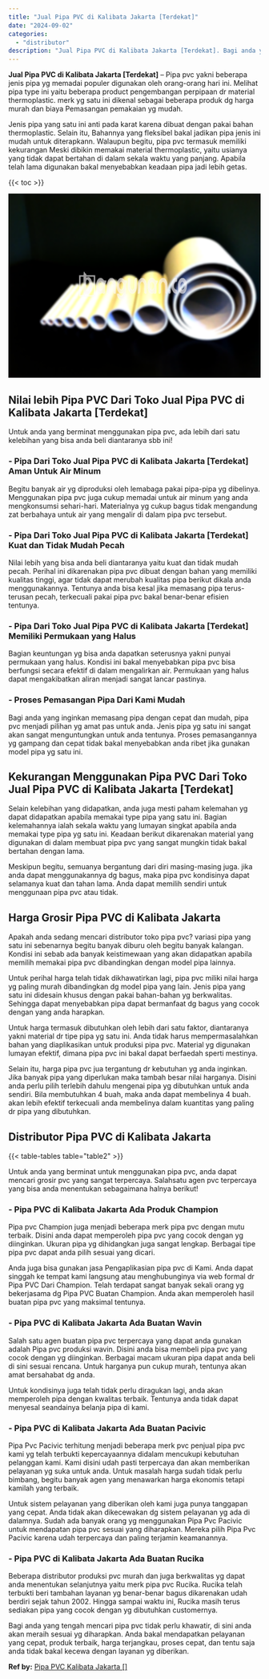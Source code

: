 ```yaml
---
title: "Jual Pipa PVC di Kalibata Jakarta [Terdekat]"
date: "2024-09-02"
categories: 
  - "distributor"
description: "Jual Pipa PVC di Kalibata Jakarta [Terdekat]. Bagi anda yang tengah mencari pipa pvc tidak perlu khawatir, di sini anda akan meraih sesuai yg diharapkan. And..."
---
```


**Jual Pipa PVC di Kalibata Jakarta \[Terdekat\]** – Pipa pvc yakni beberapa jenis pipa yg memadai populer digunakan oleh orang-orang hari ini. Melihat pipa type ini yaitu beberapa product pengembangan perpipaan dr material thermoplastic. merk yg satu ini dikenal sebagai beberapa produk dg harga murah dan biaya Pemasangan pemakaian yg mudah.

Jenis pipa yang satu ini anti pada karat karena dibuat dengan pakai bahan thermoplastic. Selain itu, Bahannya yang fleksibel bakal jadikan pipa jenis ini mudah untuk diterapkann. Walaupun begitu, pipa pvc termasuk memiliki kekurangan Meski dibikin memakai material thermoplastic, yaitu usianya yang tidak dapat bertahan di dalam sekala waktu yang panjang. Apabila telah lama digunakan bakal menyebabkan keadaan pipa jadi lebih getas.

{{< toc >}}

![Jual Pipa PVC di Kalibata Jakarta [Terdekat]](/images/jaul-pipa-pvc-56.png)

## Nilai lebih Pipa PVC Dari Toko Jual Pipa PVC di Kalibata Jakarta \[Terdekat\]

Untuk anda yang berminat menggunakan pipa pvc, ada lebih dari satu kelebihan yang bisa anda beli diantaranya sbb ini!

### \- Pipa Dari Toko Jual Pipa PVC di Kalibata Jakarta \[Terdekat\] Aman Untuk Air Minum

Begitu banyak air yg diproduksi oleh lemabaga pakai pipa-pipa yg dibelinya. Menggunakan pipa pvc juga cukup memadai untuk air minum yang anda mengkonsumsi sehari-hari. Materialnya yg cukup bagus tidak mengandung zat berbahaya untuk air yang mengalir di dalam pipa pvc tersebut.

### \- Pipa Dari Toko Jual Pipa PVC di Kalibata Jakarta \[Terdekat\] Kuat dan Tidak Mudah Pecah

Nilai lebih yang bisa anda beli diantaranya yaitu kuat dan tidak mudah pecah. Perihal ini dikarenakan pipa pvc dibuat dengan bahan yang memiliki kualitas tinggi, agar tidak dapat merubah kualitas pipa berikut dikala anda menggunakannya. Tentunya anda bisa kesal jika memasang pipa terus-terusan pecah, terkecuali pakai pipa pvc bakal benar-benar efisien tentunya.

### \- Pipa Dari Toko Jual Pipa PVC di Kalibata Jakarta \[Terdekat\] Memiliki Permukaan yang Halus

Bagian keuntungan yg bisa anda dapatkan seterusnya yakni punyai permukaan yang halus. Kondisi ini bakal menyebabkan pipa pvc bisa berfungsi secara efektif di dalam mengalirkan air. Permukaan yang halus dapat mengakibatkan aliran menjadi sangat lancar pastinya.

### \- Proses Pemasangan Pipa Dari Kami Mudah

Bagi anda yang inginkan memasang pipa dengan cepat dan mudah, pipa pvc menjadi pilihan yg amat pas untuk anda. Jenis pipa yg satu ini sangat akan sangat menguntungkan untuk anda tentunya. Proses pemasangannya yg gampang dan cepat tidak bakal menyebabkan anda ribet jika gunakan model pipa yg satu ini.

## Kekurangan Menggunakan Pipa PVC Dari Toko Jual Pipa PVC di Kalibata Jakarta \[Terdekat\]

Selain kelebihan yang didapatkan, anda juga mesti paham kelemahan yg dapat didapatkan apabila memakai type pipa yang satu ini. Bagian kelemahannya ialah sekala waktu yang lumayan singkat apabila anda memakai type pipa yg satu ini. Keadaan berikut dikarenakan material yang digunakan di dalam membuat pipa pvc yang sangat mungkin tidak bakal bertahan dengan lama.

Meskipun begitu, semuanya bergantung dari diri masing-masing juga. jika anda dapat menggunakannya dg bagus, maka pipa pvc kondisinya dapat selamanya kuat dan tahan lama. Anda dapat memilih sendiri untuk menggunaan pipa pvc atau tidak.

## Harga Grosir Pipa PVC di Kalibata Jakarta

Apakah anda sedang mencari distributor toko pipa pvc? variasi pipa yang satu ini sebenarnya begitu banyak diburu oleh begitu banyak kalangan. Kondisi ini sebab ada banyak keistimewaan yang akan didapatkan apabila memilih memakai pipa pvc dibandingkan dengan model pipa lainnya.

Untuk perihal harga telah tidak dikhawatirkan lagi, pipa pvc miliki nilai harga yg paling murah dibandingkan dg model pipa yang lain. Jenis pipa yang satu ini didesain khusus dengan pakai bahan-bahan yg berkwalitas. Sehingga dapat menyebabkan pipa dapat bermanfaat dg bagus yang cocok dengan yang anda harapkan.

Untuk harga termasuk dibutuhkan oleh lebih dari satu faktor, diantaranya yakni material dr tipe pipa yg satu ini. Anda tidak harus mempermasalahkan bahan yang diaplikasikan untuk produksi pipa pvc. Material yg digunakan lumayan efektif, dimana pipa pvc ini bakal dapat berfaedah sperti mestinya.

Selain itu, harga pipa pvc jua tergantung dr kebutuhan yg anda inginkan. Jika banyak pipa yang diperlukan maka tambah besar nilai harganya. Disini anda perlu pilih terlebih dahulu mengenai pipa yg dibutuhkan untuk anda sendiri. Bila membutuhkan 4 buah, maka anda dapat membelinya 4 buah. akan lebih efektif terkecuali anda membelinya dalam kuantitas yang paling dr pipa yang dibutuhkan.

## Distributor Pipa PVC di Kalibata Jakarta

{{< table-tables table="table2" >}}

Untuk anda yang berminat untuk menggunakan pipa pvc, anda dapat mencari grosir pvc yang sangat terpercaya. Salahsatu agen pvc terpercaya yang bisa anda menentukan sebagaimana halnya berikut!

### \- Pipa PVC di Kalibata Jakarta Ada Produk Champion

Pipa pvc Champion juga menjadi beberapa merk pipa pvc dengan mutu terbaik. Disini anda dapat memperoleh pipa pvc yang cocok dengan yg diinginkan. Ukuran pipa yg dihidangkan juga sangat lengkap. Berbagai tipe pipa pvc dapat anda pilih sesuai yang dicari.

Anda juga bisa gunakan jasa Pengaplikasian pipa pvc di Kami. Anda dapat singgah ke tempat kami langsung atau menghubunginya via web formal dr Pipa PVC Dari Champion. Telah terdapat sangat banyak sekali orang yg bekerjasama dg Pipa PVC Buatan Champion. Anda akan memperoleh hasil buatan pipa pvc yang maksimal tentunya.

### \- Pipa PVC di Kalibata Jakarta Ada Buatan Wavin

Salah satu agen buatan pipa pvc terpercaya yang dapat anda gunakan adalah Pipa pvc produksi wavin. Disini anda bisa membeli pipa pvc yang cocok dengan yg diinginkan. Berbagai macam ukuran pipa dapat anda beli di sini sesuai rencana. Untuk harganya pun cukup murah, tentunya akan amat bersahabat dg anda.

Untuk kondisinya juga telah tidak perlu diragukan lagi, anda akan memperoleh pipa dengan kwalitas terbaik. Tentunya anda tidak dapat menyesal seandainya belanja pipa di kami.

### \- Pipa PVC di Kalibata Jakarta Ada Buatan Pacivic

Pipa Pvc Pacivic terhitung menjadi beberapa merk pvc penjual pipa pvc kami yg telah terbukti kepercayaannya didalam mencukupi kebutuhan pelanggan kami. Kami disini udah pasti terpercaya dan akan memberikan pelayanan yg suka untuk anda. Untuk masalah harga sudah tidak perlu bimbang, begitu banyak agen yang menawarkan harga ekonomis tetapi kamilah yang terbaik.

Untuk sistem pelayanan yang diberikan oleh kami juga punya tanggapan yang cepat. Anda tidak akan dikecewakan dg sistem pelayanan yg ada di dalamnya. Sudah ada banyak orang yg menggunakan Pipa Pvc Pacivic untuk mendapatan pipa pvc sesuai yang diharapkan. Mereka pilih Pipa Pvc Pacivic karena udah terpercaya dan paling terjamin keamanannya.

### \- Pipa PVC di Kalibata Jakarta Ada Buatan Rucika

Beberapa distributor produksi pvc murah dan juga berkwalitas yg dapat anda menentukan selanjutnya yaitu merk pipa pvc Rucika. Rucika telah terbukti beri tambahan layanan yg benar-benar bagus dikarenakan udah berdiri sejak tahun 2002. Hingga sampai waktu ini, Rucika masih terus sediakan pipa yang cocok dengan yg dibutuhkan customernya.

Bagi anda yang tengah mencari pipa pvc tidak perlu khawatir, di sini anda akan meraih sesuai yg diharapkan. Anda bakal mendapatkan pelayanan yang cepat, produk terbaik, harga terjangkau, proses cepat, dan tentu saja anda tidak bakal kecewa dengan layanan yg diberikan.

**Ref by:** [Pipa PVC Kalibata Jakarta []](https://id.wikipedia.org/wiki/Pipa)
